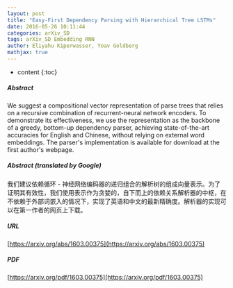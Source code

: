 ```yaml
---
layout: post
title: "Easy-First Dependency Parsing with Hierarchical Tree LSTMs"
date: 2016-05-26 10:11:44
categories: arXiv_SD
tags: arXiv_SD Embedding RNN
author: Eliyahu Kiperwasser, Yoav Goldberg
mathjax: true
---
```


* content
{:toc}

##### Abstract
We suggest a compositional vector representation of parse trees that relies on a recursive combination of recurrent-neural network encoders. To demonstrate its effectiveness, we use the representation as the backbone of a greedy, bottom-up dependency parser, achieving state-of-the-art accuracies for English and Chinese, without relying on external word embeddings. The parser's implementation is available for download at the first author's webpage.

##### Abstract (translated by Google)
我们建议依赖循环 - 神经网络编码器的递归组合的解析树的组成向量表示。为了证明其有效性，我们使用表示作为贪婪的，自下而上的依赖关系解析器的中枢，在不依赖于外部词嵌入的情况下，实现了英语和中文的最新精确度。解析器的实现可以在第一作者的网页上下载。

##### URL
[https://arxiv.org/abs/1603.00375](https://arxiv.org/abs/1603.00375)

##### PDF
[https://arxiv.org/pdf/1603.00375](https://arxiv.org/pdf/1603.00375)

